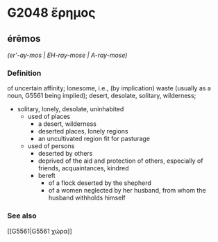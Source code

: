 # G2048 ἔρημος

## érēmos

_(er'-ay-mos | EH-ray-mose | A-ray-mose)_

### Definition

of uncertain affinity; lonesome, i.e., (by implication) waste (usually as a noun, G5561 being implied); desert, desolate, solitary, wilderness; 

- solitary, lonely, desolate, uninhabited
  - used of places
    - a desert, wilderness
    - deserted places, lonely regions
    - an uncultivated region fit for pasturage
  - used of persons
    - deserted by others
    - deprived of the aid and protection of others, especially of friends, acquaintances, kindred
    - bereft
      - of a flock deserted by the shepherd
      - of a women neglected by her husband, from whom the husband withholds himself

### See also

[[G5561|G5561 χώρα]]
